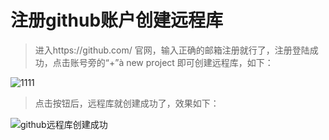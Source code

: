 # 注册github账户创建远程库



> 进入https://github.com/ 官网，输入正确的邮箱注册就行了，注册登陆成功，点击账号旁的“+”à new project 即可创建远程库，如下：

![1111](/images/git/github创建远程库.png)



> 点击按钮后，远程库就创建成功了，效果如下：

![github远程库创建成功](/images/git/github远程库创建成功.jpg)